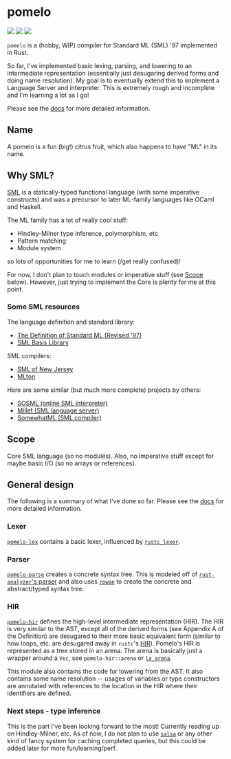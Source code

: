 # pomelo

[![](https://img.shields.io/badge/docs-dev-blue.svg)](https://kylematsuda.github.io/pomelo/pomelo/)
[![](https://github.com/kylematsuda/pomelo/workflows/Test/badge.svg)](https://github.com/kylematsuda/pomelo/actions?query=workflow:Test)
[![](https://img.shields.io/badge/license-MIT-green)](https://github.com/kylematsuda/pomelo/blob/main/LICENSE.md)

`pomelo` is a (hobby, WIP) compiler for Standard ML (SML) '97 implemented in Rust.

So far, I've implemented basic lexing, parsing, and lowering to an intermediate representation (essentially just desugaring derived forms and doing name resolution).
My goal is to eventually extend this to implement a Language Server and interpreter.
This is extremely rough and incomplete and I'm learning a lot as I go!

Please see the [docs](https://kylematsuda.github.io/pomelo/pomelo/) for more detailed information.

## Name

A pomelo is a fun (big!) citrus fruit, which also happens to have "ML" in its name.

## Why SML?

[SML](https://en.wikipedia.org/wiki/Standard_ML) is a statically-typed functional language (with some imperative constructs) and was a precursor to later ML-family languages like OCaml and Haskell.

The ML family has a lot of really cool stuff:
- Hindley-Milner type inference, polymorphism, etc
- Pattern matching
- Module system

so lots of opportunities for me to learn (/get really confused)!

For now, I don't plan to touch modules or imperative stuff (see [Scope](https://github.com/kylematsuda/pomelo#scope) below).
However, just trying to implement the Core is plenty for me at this point.

### Some SML resources

The language definition and standard library:
- [The Definition of Standard ML (Revised '97)](https://smlfamily.github.io/sml97-defn.pdf)
- [SML Basis Library](https://smlfamily.github.io/Basis/index.html) 

SML compilers:
- [SML of New Jersey](https://github.com/smlnj/smlnj)
- [MLton](https://github.com/MLton/mlton)

Here are some similar (but much more complete) projects by others:
- [SOSML (online SML interpreter)](https://github.com/SOSML/SOSML)
- [Millet (SML language server)](https://github.com/azdavis/millet)
- [SomewhatML (SML compiler)](https://github.com/SomewhatML/sml-compiler)

## Scope

Core SML language (so no modules). Also, no imperative stuff except for maybe basic I/O (so no arrays or references).

## General design

The following is a summary of what I've done so far.
Please see the [docs](https://kylematsuda.github.io/pomelo/pomelo/) for more detailed information.

### Lexer

[`pomelo-lex`](https://kylematsuda.github.io/pomelo/pomelo_lex/index.html) contains a basic lexer, influenced by [`rustc_lexer`](https://github.com/rust-lang/rust/blob/master/compiler/rustc_lexer).

### Parser 

[`pomelo-parse`](https://kylematsuda.github.io/pomelo/pomelo_parse/index.html) creates a concrete syntax tree.
This is modeled off of [`rust-analyzer`'s parser](https://github.com/rust-lang/rust-analyzer/tree/master/crates/parser) and also uses [`rowan`](https://docs.rs/rowan/latest/rowan/) to create the concrete and abstract/typed syntax tree.

### HIR

[`pomelo-hir`](https://kylematsuda.github.io/pomelo/pomelo_hir/index.html) defines the high-level intermediate representation (HIR).
The HIR is very similar to the AST, except all of the derived forms (see Appendix A of the Definition) are desugared to their more basic equivalent form (similar to how loops, etc. are desugared away in `rustc`'s [HIR](https://rustc-dev-guide.rust-lang.org/hir.html)).
Pomelo's HIR is represented as a tree stored in an arena. 
The arena is basically just a wrapper around a `Vec`, see `pomelo-hir::arena` or [`la_arena`](https://docs.rs/la-arena/latest/la_arena/).

This module also contains the code for lowering from the AST.
It also contains some name resolution -- usages of variables or type constructors are annotated 
with references to the location in the HIR where their identifiers are defined.

### Next steps - type inference

This is the part I've been looking forward to the most! Currently reading up on Hindley-Milner, etc.
As of now, I do not plan to use [`salsa`](https://github.com/salsa-rs/salsa) or any other kind of fancy system for caching completed queries, but this could be added later for more fun/learning/perf.
